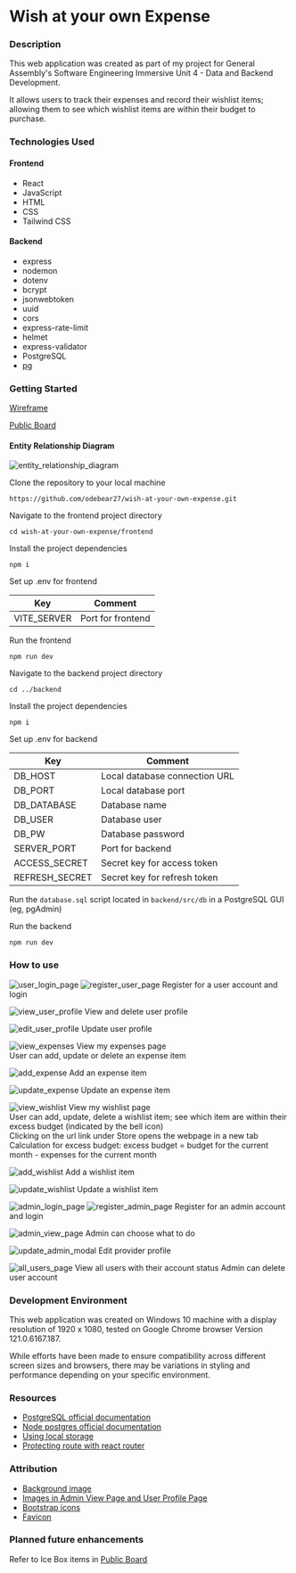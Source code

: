 # Wish at your own Expense

### Description

This web application was created as part of my project for General Assembly's Software Engineering Immersive Unit 4 - Data and Backend Development.

It allows users to track their expenses and record their wishlist items; allowing them to see which wishlist items are within their budget to purchase.

### Technologies Used

#### Frontend

- React
- JavaScript
- HTML
- CSS
- Tailwind CSS

#### Backend

- express
- nodemon
- dotenv
- bcrypt
- jsonwebtoken
- uuid
- cors
- express-rate-limit
- helmet
- express-validator
- PostgreSQL
- [pg](https://node-postgres.com/)

### Getting Started

[Wireframe](https://www.figma.com/file/LjzKlypYnWFNhNUUQMzuiM/Wish-at-your-own-Expense?type=design&node-id=0-1&mode=design&t=JcCWPsXHDlRd4KBw-0)

[Public Board](https://github.com/users/odebear27/projects/4)

#### Entity Relationship Diagram

![entity_relationship_diagram](./readme_screenshots/ERD.jpg)

Clone the repository to your local machine

```
https://github.com/odebear27/wish-at-your-own-expense.git
```

Navigate to the frontend project directory

```
cd wish-at-your-own-expense/frontend
```

Install the project dependencies

```
npm i
```

Set up .env for frontend

| Key         | Comment           |
| ----------- | ----------------- |
| VITE_SERVER | Port for frontend |

Run the frontend

```
npm run dev
```

Navigate to the backend project directory

```
cd ../backend
```

Install the project dependencies

```
npm i
```

Set up .env for backend

| Key            | Comment                       |
| -------------- | ----------------------------- |
| DB_HOST        | Local database connection URL |
| DB_PORT        | Local database port           |
| DB_DATABASE    | Database name                 |
| DB_USER        | Database user                 |
| DB_PW          | Database password             |
| SERVER_PORT    | Port for backend              |
| ACCESS_SECRET  | Secret key for access token   |
| REFRESH_SECRET | Secret key for refresh token  |

Run the `database.sql` script located in `backend/src/db` in a PostgreSQL GUI (eg, pgAdmin)

Run the backend

```
npm run dev
```

### How to use

![user_login_page](./readme_screenshots/user/user_login.jpg)
![register_user_page](./readme_screenshots/user/register_user.jpg)
Register for a user account and login

![view_user_profile](./readme_screenshots/user/user_profile.jpg)
View and delete user profile

![edit_user_profile](./readme_screenshots/user/update_user_profile.jpg)
Update user profile

![view_expenses](./readme_screenshots/user/expenses_page.jpg)
View my expenses page  
User can add, update or delete an expense item

![add_expense](./readme_screenshots/user/add_expense_modal.jpg)
Add an expense item

![update_expense](./readme_screenshots/user/update_expense_modal.jpg)
Update an expense item

![view_wishlist](./readme_screenshots/user/wishlist_page.jpg)
View my wishlist page  
User can add, update, delete a wishlist item; see which item are within their excess budget (indicated by the bell icon)  
Clicking on the url link under Store opens the webpage in a new tab  
Calculation for excess budget: excess budget = budget for the current month - expenses for the current month

![add_wishlist](./readme_screenshots/user/add_wishlist_modal.jpg)
Add a wishlist item

![update_wishlist](./readme_screenshots/user/update_wishlist_modal.jpg)
Update a wishlist item

![admin_login_page](./readme_screenshots/admin/admin_login.jpg)
![register_admin_page](./readme_screenshots/admin/register_admin.jpg)
Register for an admin account and login

![admin_view_page](./readme_screenshots/admin/admin_view_page.jpg)
Admin can choose what to do

![update_admin_modal](./readme_screenshots/admin/update_admin_modal.jpg)
Edit provider profile

![all_users_page](./readme_screenshots/admin/all_users_page.jpg)
View all users with their account status
Admin can delete user account

### Development Environment

This web application was created on Windows 10 machine with a display resolution of 1920 x 1080, tested on Google Chrome browser Version 121.0.6167.187.

While efforts have been made to ensure compatibility across different screen sizes and browsers, there may be variations in styling and performance depending on your specific environment.

### Resources

- [PostgreSQL official documentation](https://www.postgresql.org/docs/16)
- [Node postgres official documentation](https://node-postgres.com/apis/pool#poolquery)
- [Using local storage](https://blog.logrocket.com/localstorage-javascript-complete-guide/)
- [Protecting route with react router](https://blog.logrocket.com/authentication-react-router-v6/)

### Attribution

- [Background image](https://www.freepik.com/free-vector/watercolor-christmas-background_20290853.htm#from_view=detail_alsolike)
- [Images in Admin View Page and User Profile Page](https://www.cleanpng.com/)
- [Bootstrap icons](https://icons.getbootstrap.com/)
- [Favicon](https://icons8.com/icon/17361/santa)

### Planned future enhancements

Refer to Ice Box items in [Public Board](https://github.com/users/odebear27/projects/4/views/1)
